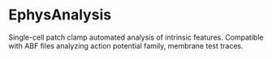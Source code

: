 # EphysAnalysis
Single-cell patch clamp automated analysis of intrinsic features. Compatible with ABF files analyzing action potential family, membrane test traces.
